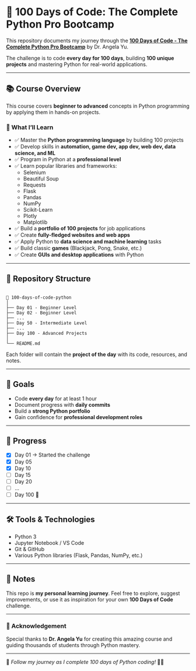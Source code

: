 # 🐍 100 Days of Code: The Complete Python Pro Bootcamp

This repository documents my journey through the **[100 Days of Code - The Complete Python Pro Bootcamp](https://www.udemy.com/course/100-days-of-code/)** by Dr. Angela Yu.  

The challenge is to code **every day for 100 days**, building **100 unique projects** and mastering Python for real-world applications.

---

## 📚 Course Overview
This course covers **beginner to advanced** concepts in Python programming by applying them in hands-on projects.

### 🔑 What I’ll Learn
- ✅ Master the **Python programming language** by building 100 projects  
- ✅ Develop skills in **automation, game dev, app dev, web dev, data science, and ML**  
- ✅ Program in Python at a **professional level**  
- ✅ Learn popular libraries and frameworks:
  - Selenium
  - Beautiful Soup
  - Requests
  - Flask
  - Pandas
  - NumPy
  - Scikit-Learn
  - Plotly
  - Matplotlib  
- ✅ Build a **portfolio of 100 projects** for job applications  
- ✅ Create **fully-fledged websites and web apps**  
- ✅ Apply Python to **data science and machine learning** tasks  
- ✅ Build classic **games** (Blackjack, Pong, Snake, etc.)  
- ✅ Create **GUIs and desktop applications** with Python  

---

## 📂 Repository Structure
```

📁 100-days-of-code-python
│
├── Day 01 - Beginner Level
├── Day 02 - Beginner Level
├── ...
├── Day 50 - Intermediate Level
├── ...
├── Day 100 - Advanced Projects
│
└── README.md

```

Each folder will contain the **project of the day** with its code, resources, and notes.

---

## 🎯 Goals
- Code **every day** for at least 1 hour  
- Document progress with **daily commits**  
- Build a **strong Python portfolio**  
- Gain confidence for **professional development roles**  

---

## 🚀 Progress
- [x] Day 01 → Started the challenge  
- [x] Day 05  
- [x] Day 10  
- [ ] Day 15  
- [ ] Day 20  
- [ ] …  
- [ ] Day 100 🎉  

---

## 🛠️ Tools & Technologies
- Python 3  
- Jupyter Notebook / VS Code  
- Git & GitHub  
- Various Python libraries (Flask, Pandas, NumPy, etc.)  

---

## 📌 Notes
This repo is **my personal learning journey**. Feel free to explore, suggest improvements, or use it as inspiration for your own **100 Days of Code** challenge.

---

### 🌟 Acknowledgement
Special thanks to **Dr. Angela Yu** for creating this amazing course and guiding thousands of students through Python mastery.

---

📌 *Follow my journey as I complete 100 days of Python coding!* 🐍🔥


